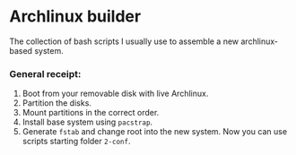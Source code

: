 # Archlinux builder

The collection of bash scripts I usually use to assemble a new archlinux-based system.

### General receipt:

1. Boot from your removable disk with live Archlinux.
2. Partition the disks.
3. Mount partitions in the correct order.
4. Install base system using `pacstrap`.
5. Generate `fstab` and change root into the new system. Now you can use scripts starting folder `2-conf`.
